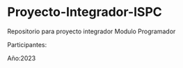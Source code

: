 # Proyecto-Integrador-ISPC
Repositorio para proyecto integrador Modulo Programador

Participantes:

Año:2023
